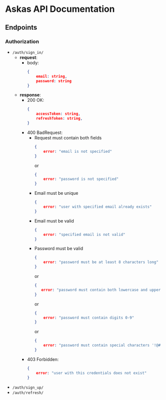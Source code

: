 # Askas API Documentation

## Endpoints

### Authorization

- `/auth/sign_in/`</br>
    - **request**:
        - body: 
            ```json
            {
                email: string,
                password: string
            }
            ```
    - **response**:
        - 200 OK:
            ```json
            {
                accessToken: string,
                refreshToken: string,
            }
            ```
        - 400 BadRequest:
            - Request must contain both fields
                ```json
                {
                    error: "email is not specified"
                }
                ```
                or
                ```json
                {
                    error: "password is not specified"
                }
                ```
            - Email must be unique
                ```json
                {
                    error: "user with specified email already exists"
                }
                ```
            - Email must be valid
                ```json
                {
                    error: "specified email is not valid"
                }
                ```
            - Password must be valid
                ```json
                {
                    error: "password must be at least 8 characters long"
                }
                ```
                or
                 ```json
                {
                    error: "password must contain both lowercase and uppercase characters"
                }
                ```
                or
                ```json
                {
                    error: "password must contain digits 0-9"
                }
                ```
                or
                ```json
                {
                    error: "password must contain special characters '!@#$%&*'"
                }
                ```
        - 403 Forbidden:
            ```json
            {
                error: "user with this credentials does not exist"
            }
            ```
- `/auth/sign_up/`
- `/auth/refresh/`
